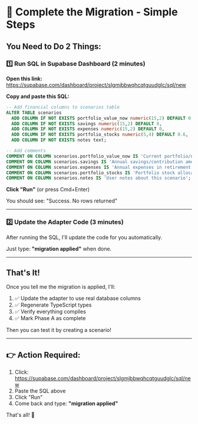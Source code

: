 # 🚀 Complete the Migration - Simple Steps

## You Need to Do 2 Things:

### 1️⃣ Run SQL in Supabase Dashboard (2 minutes)

**Open this link:** https://supabase.com/dashboard/project/slgmjbbwqhcqtguudglc/sql/new

**Copy and paste this SQL:**

```sql
-- Add financial columns to scenarios table
ALTER TABLE scenarios 
  ADD COLUMN IF NOT EXISTS portfolio_value_now numeric(15,2) DEFAULT 0,
  ADD COLUMN IF NOT EXISTS savings numeric(15,2) DEFAULT 0,
  ADD COLUMN IF NOT EXISTS expenses numeric(15,2) DEFAULT 0,
  ADD COLUMN IF NOT EXISTS portfolio_stocks numeric(5,4) DEFAULT 0.6,
  ADD COLUMN IF NOT EXISTS notes text;

-- Add comments
COMMENT ON COLUMN scenarios.portfolio_value_now IS 'Current portfolio/net worth value';
COMMENT ON COLUMN scenarios.savings IS 'Annual savings/contribution amount';
COMMENT ON COLUMN scenarios.expenses IS 'Annual expenses in retirement';
COMMENT ON COLUMN scenarios.portfolio_stocks IS 'Portfolio stock allocation (0-1, e.g., 0.6 = 60%)';
COMMENT ON COLUMN scenarios.notes IS 'User notes about this scenario';
```

**Click "Run"** (or press Cmd+Enter)

You should see: "Success. No rows returned"

---

### 2️⃣ Update the Adapter Code (3 minutes)

After running the SQL, I'll update the code for you automatically.

Just type: **"migration applied"** when done.

---

## That's It!

Once you tell me the migration is applied, I'll:
1. ✅ Update the adapter to use real database columns
2. ✅ Regenerate TypeScript types
3. ✅ Verify everything compiles
4. ✅ Mark Phase A as complete

Then you can test it by creating a scenario!

---

## 👉 Action Required:

1. Click: https://supabase.com/dashboard/project/slgmjbbwqhcqtguudglc/sql/new
2. Paste the SQL above
3. Click "Run"
4. Come back and type: **"migration applied"**

That's all! 🎉

